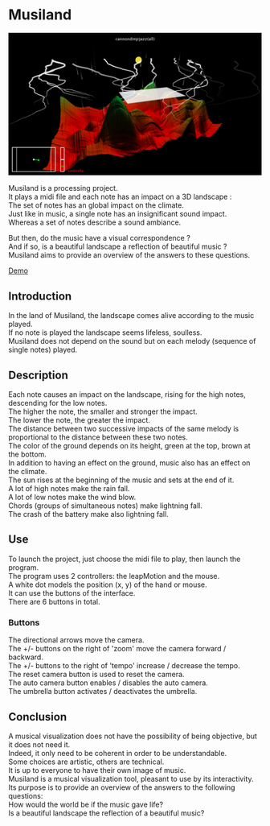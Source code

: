 # Musiland #

![Screenshot](screenshot.jpg)

Musiland is a processing project.  
It plays a midi file and each note has an impact on a 3D landscape :  
The set of notes has an global impact on the climate.  
Just like in music, a single note has an insignificant sound impact.  
Whereas a set of notes describe a sound ambiance.  

But then, do the music have a visual correspondence ?  
And if so, is a beautiful landscape a reflection of beautiful music ?  
Musiland aims to provide an overview of the answers to these questions.

[Demo](https://raw.githubusercontent.com/nicolasventer/Musiland/master/Musiland%20Demo.mp4)

## Introduction
In the land of Musiland, the landscape comes alive according to the music played.  
If no note is played the landscape seems lifeless, soulless.  
Musiland does not depend on the sound but on each melody (sequence of single notes) played.

## Description
Each note causes an impact on the landscape, rising for the high notes, descending for the low notes.  
The higher the note, the smaller and stronger the impact.  
The lower the note, the greater the impact.  
The distance between two successive impacts of the same melody is proportional to the distance between these two notes.  
The color of the ground depends on its height, green at the top, brown at the bottom.  
In addition to having an effect on the ground, music also has an effect on the climate.  
The sun rises at the beginning of the music and sets at the end of it.  
A lot of high notes make the rain fall.  
A lot of low notes make the wind blow.  
Chords (groups of simultaneous notes) make lightning fall.  
The crash of the battery make also lightning fall.

## Use
To launch the project, just choose the midi file to play, then launch the program.  
The program uses 2 controllers: the leapMotion and the mouse.  
A white dot models the position (x, y) of the hand or mouse.  
It can use the buttons of the interface.  
There are 6 buttons in total.

### Buttons
The directional arrows move the camera.  
The +/- buttons on the right of 'zoom' move the camera forward / backward.  
The +/- buttons to the right of 'tempo' increase / decrease the tempo.  
The reset camera button is used to reset the camera.  
The auto camera button enables / disables the auto camera.  
The umbrella button activates / deactivates the umbrella.

## Conclusion
A musical visualization does not have the possibility of being objective, but it does not need it.  
Indeed, it only need to be coherent in order to be understandable.  
Some choices are artistic, others are technical.  
It is up to everyone to have their own image of music.  
Musiland is a musical visualization tool, pleasant to use by its interactivity.  
Its purpose is to provide an overview of the answers to the following questions:  
How would the world be if the music gave life?  
Is a beautiful landscape the reflection of a beautiful music?
